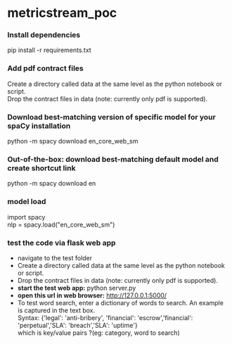 # metricstream_poc
### Install dependencies
pip install -r requirements.txt

### Add pdf contract files
Create a directory called data at the same level as the python notebook or script. <br>
Drop the contract files in data (note: currently only pdf is supported).

### Download best-matching version of specific model for your spaCy installation
python -m spacy download en_core_web_sm

### Out-of-the-box: download best-matching default model and create shortcut link
python -m spacy download en


###  model load
import spacy<br>
nlp = spacy.load("en_core_web_sm")

### test the code via flask web app
- navigate to the test folder <br>
- Create a directory called data at the same level as the python notebook or script.<br>
- Drop the contract files in data (note: currently only pdf is supported).
- <b>start the test web app:</b>  python server.py <br>
- <b>open this url in web browser:</b>  http://127.0.0.1:5000/ <br>
- To test word search, enter a dictionary of words to search. An example is captured in the text box.<br>
Syntax: {'legal': 'anti-bribery', 'financial': 'escrow','financial': 'perpetual','SLA': 'breach','SLA': 'uptime'} <br>
which is key/value pairs ?(eg: category, word to search)


 
